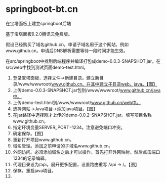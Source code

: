 # springboot-bt.cn
在宝塔面板上建立springboot后端


基于宝塔面板9.2.0腾讯云免费版。

假设已经购买了域名github.cn。申请子域名用于这个网站，例如www.github.cn。申请后DNS解析需要等待一段时间才能生效。

在src/springboot中找到后端程序并编译打包成demo-0.0.3-SNAPSHOT.jar。在src/web中找到测试页面demo-test.html。


1. 登录宝塔面板，选择文件->新建目录。建立新目录/www/wwwroot/www.github.cn。在其中建立子目录web，java。【图】
2. 上传demo-0.0.3-SNAPSHOT.jar包到/www/wwwroot/www.github.cn/java中。
3. 上传demo-test.html到/www/wwwroot/www.github.cn/web中。
4. 选择网站->Java项目->添加java项目。【图】
5. 在jar路径中选择刚才上传的demo-0.0.2-SNAPSHOT.jar。填写项目名称www.github.cn。
6. 指定环境变量SERVER_PORT=1234。注意避免端口冲突。
7. 确定保存。【图】
8. 重新打开项目www.github.cn。
9. 域名管理。添加之前申请的子域名www.github.cn。
10. 外网访问。必须添加域名之后才可以操作。首先打开外网映射，然后点击端口1234的记录编辑。
11. 代理目录设为/api。展开更多配置，设置路由重写 /api -> /。【图】
12. 保存。重启java项目。
13. 



